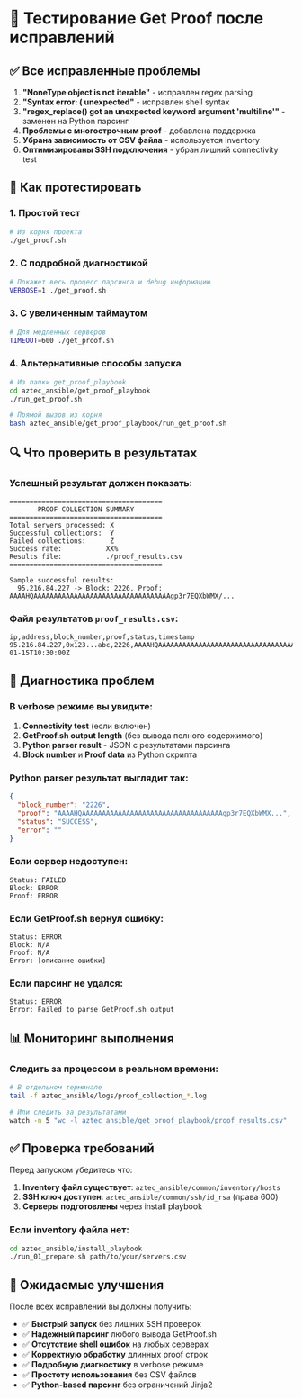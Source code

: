 <!-- @format -->

# 🧪 Тестирование Get Proof после исправлений

## ✅ Все исправленные проблемы

1. **"NoneType object is not iterable"** - исправлен regex parsing
2. **"Syntax error: ( unexpected"** - исправлен shell syntax
3. **"regex_replace() got an unexpected keyword argument 'multiline'"** - заменен на Python парсинг
4. **Проблемы с многострочным proof** - добавлена поддержка
5. **Убрана зависимость от CSV файла** - используется inventory
6. **Оптимизированы SSH подключения** - убран лишний connectivity test

## 🚀 Как протестировать

### 1. Простой тест

```bash
# Из корня проекта
./get_proof.sh
```

### 2. С подробной диагностикой

```bash
# Покажет весь процесс парсинга и debug информацию
VERBOSE=1 ./get_proof.sh
```

### 3. С увеличенным таймаутом

```bash
# Для медленных серверов
TIMEOUT=600 ./get_proof.sh
```

### 4. Альтернативные способы запуска

```bash
# Из папки get_proof_playbook
cd aztec_ansible/get_proof_playbook
./run_get_proof.sh

# Прямой вызов из корня
bash aztec_ansible/get_proof_playbook/run_get_proof.sh
```

## 🔍 Что проверить в результатах

### Успешный результат должен показать:

```
======================================
       PROOF COLLECTION SUMMARY
======================================
Total servers processed: X
Successful collections:  Y
Failed collections:      Z
Success rate:           XX%
Results file:           ./proof_results.csv
======================================

Sample successful results:
  95.216.84.227 -> Block: 2226, Proof: AAAAHQAAAAAAAAAAAAAAAAAAAAAAAAAAAAAAAAAAgp3r7EQXbWMX/...
```

### Файл результатов `proof_results.csv`:

```
ip,address,block_number,proof,status,timestamp
95.216.84.227,0x123...abc,2226,AAAAHQAAAAAAAAAAAAAAAAAAAAAAAAAAAAAAAAAAAgp3r7EQXbWMX...,SUCCESS,2024-01-15T10:30:00Z
```

## 🚨 Диагностика проблем

### В verbose режиме вы увидите:

1. **Connectivity test** (если включен)
2. **GetProof.sh output length** (без вывода полного содержимого)
3. **Python parser result** - JSON с результатами парсинга
4. **Block number** и **Proof data** из Python скрипта

### Python parser результат выглядит так:

```json
{
  "block_number": "2226",
  "proof": "AAAAHQAAAAAAAAAAAAAAAAAAAAAAAAAAAAAAAAAAAgp3r7EQXbWMX...",
  "status": "SUCCESS",
  "error": ""
}
```

### Если сервер недоступен:

```
Status: FAILED
Block: ERROR
Proof: ERROR
```

### Если GetProof.sh вернул ошибку:

```
Status: ERROR
Block: N/A
Proof: N/A
Error: [описание ошибки]
```

### Если парсинг не удался:

```
Status: ERROR
Error: Failed to parse GetProof.sh output
```

## 📊 Мониторинг выполнения

### Следить за процессом в реальном времени:

```bash
# В отдельном терминале
tail -f aztec_ansible/logs/proof_collection_*.log

# Или следить за результатами
watch -n 5 "wc -l aztec_ansible/get_proof_playbook/proof_results.csv"
```

## ✅ Проверка требований

Перед запуском убедитесь что:

1. **Inventory файл существует**: `aztec_ansible/common/inventory/hosts`
2. **SSH ключ доступен**: `aztec_ansible/common/ssh/id_rsa` (права 600)
3. **Серверы подготовлены** через install playbook

### Если inventory файла нет:

```bash
cd aztec_ansible/install_playbook
./run_01_prepare.sh path/to/your/servers.csv
```

## 🎯 Ожидаемые улучшения

После всех исправлений вы должны получить:

- ✅ **Быстрый запуск** без лишних SSH проверок
- ✅ **Надежный парсинг** любого вывода GetProof.sh
- ✅ **Отсутствие shell ошибок** на любых серверах
- ✅ **Корректную обработку** длинных proof строк
- ✅ **Подробную диагностику** в verbose режиме
- ✅ **Простоту использования** без CSV файлов
- ✅ **Python-based парсинг** без ограничений Jinja2

